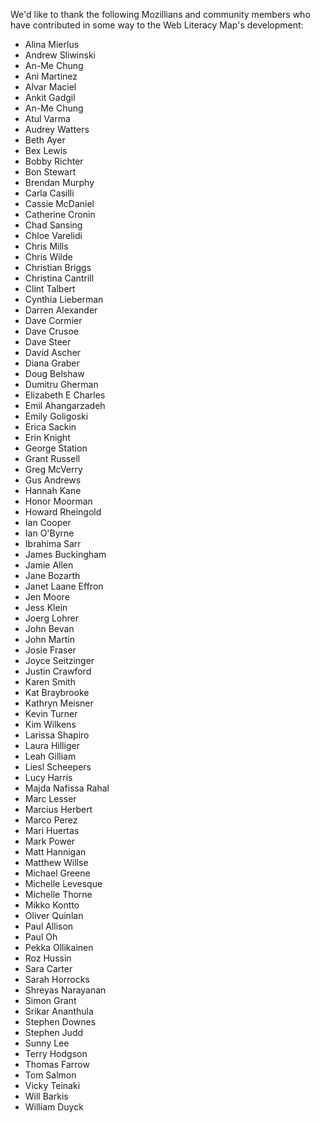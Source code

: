 We'd like to thank the following Mozillians and community members who have contributed in some way to the Web Literacy Map's development:

* Alina Mierlus
* Andrew Sliwinski
* An-Me Chung
* Ani Martinez
* Alvar Maciel
* Ankit Gadgil
* An-Me Chung
* Atul Varma
* Audrey Watters
* Beth Ayer
* Bex Lewis
* Bobby Richter
* Bon Stewart
* Brendan Murphy
* Carla Casilli
* Cassie McDaniel
* Catherine Cronin
* Chad Sansing
* Chloe Varelidi
* Chris Mills
* Chris Wilde
* Christian Briggs
* Christina Cantrill
* Clint Talbert
* Cynthia Lieberman
* Darren Alexander
* Dave Cormier
* Dave Crusoe
* Dave Steer
* David Ascher
* Diana Graber
* Doug Belshaw
* Dumitru Gherman
* Elizabeth E Charles
* Emil Ahangarzadeh
* Emily Goligoski
* Erica Sackin
* Erin Knight 
* George Station
* Grant Russell
* Greg McVerry
* Gus Andrews
* Hannah Kane
* Honor Moorman
* Howard Rheingold
* Ian Cooper
* Ian O'Byrne
* Ibrahima Sarr
* James Buckingham
* Jamie Allen
* Jane Bozarth
* Janet Laane Effron
* Jen Moore
* Jess Klein
* Joerg Lohrer
* John Bevan
* John Martin
* Josie Fraser
* Joyce Seitzinger
* Justin Crawford
* Karen Smith
* Kat Braybrooke
* Kathryn Meisner
* Kevin Turner
* Kim Wilkens
* Larissa Shapiro
* Laura Hilliger
* Leah Gilliam
* Liesl Scheepers
* Lucy Harris
* Majda Nafissa Rahal
* Marc Lesser
* Marcius Herbert
* Marco Perez
* Mari Huertas
* Mark Power
* Matt Hannigan
* Matthew Willse
* Michael Greene
* Michelle Levesque
* Michelle Thorne
* Mikko Kontto
* Oliver Quinlan
* Paul Allison
* Paul Oh
* Pekka Ollikainen
* Roz Hussin
* Sara Carter
* Sarah Horrocks
* Shreyas Narayanan
* Simon Grant
* Srikar Ananthula
* Stephen Downes
* Stephen Judd
* Sunny Lee
* Terry Hodgson
* Thomas Farrow
* Tom Salmon
* Vicky Teinaki
* Will Barkis
* William Duyck
